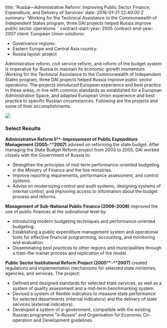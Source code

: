 
title: 'Russia—Administrative Reform: Improving Public Sector Finance, Expenditure,
  and Delivery of Services'
date: 2016-01-21 22:40:00 Z
summary: 'Working for the Technical Assistance to the Commonwealth of Independent
  States program, three DAI projects helped Russia improve public sector operations. '
contract-start-year: 2005
contract-end-year: 2007
client: European Union
solutions:
- Governance
regions:
- Eastern Europe and Central Asia
country:
- Russia
layout: project


Administrative reform, civil service reform, and reform of the budget system is imperative for Russia to maintain its economic growth momentum. Working for the Technical Assistance to the Commonwealth of Independent States program, three DAI projects helped Russia improve public sector operations. The projects introduced European experience and best practice in these areas, in line with common standards as established for a European Administrative Space, and adapted European Union experience and best practice to specific Russian circumstances. Following are the projects and some of their accomplishments.

![][1]

### Select Results

**Administrative Reform II****–****Improvement of Public Expenditure Management (2005****–****2007)** advised on reforming the state budget. After managing the State Budget Reform project from 2003 to 2005, DAI worked closely with the Government of Russia to:
* Strengthen the principles of mid-term performance-oriented budgeting in the Ministry of Finance and the line ministries.
* Improve reporting requirements, performance assessment, and control systems.
* Advise on modernizing control and audit systems, designing systems of internal control, and improving access to information about the budget process and reforms.

**Management of Sub-National Public Finance (2006–2008)** improved the use of public finances at the subnational level by:
* Introducing modern budgeting techniques and performance-oriented budgeting.
* Establishing a public expenditure management system and operational tools for effective financial programming, accounting, and monitoring and evaluation.
* Disseminating best practices to other regions and municipalities through a train-the-trainer process and replication of the model.

**Public Sector Institutional Reform Project (2005****–****2007)** created regulations and implementation mechanisms for selected state ministries, agencies, and services. The project:
* Defined and designed standards for selected state services, as well as a system of quality assessment and a mid-term benchmarking system.
* Devised a system of flexible indicators to measure state performance for selected departments (internal indicators) and the delivery of state services (external indicators).
* Developed a system of e-government, compatible with the existing Russian programme "e-Russia" and Organisation for Economic Co-operation and Development guidelines.

[1]: https://assetify-dai.com/projects/RussiaEC.jpg
